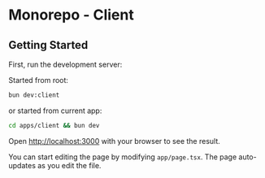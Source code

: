 # Monorepo - Client

## Getting Started

First, run the development server:

Started from root:

```bash
bun dev:client
```

or started from current app:

```bash
cd apps/client && bun dev
```

Open [http://localhost:3000](http://localhost:3000) with your browser to see the result.

You can start editing the page by modifying `app/page.tsx`. The page auto-updates as you edit the file.
